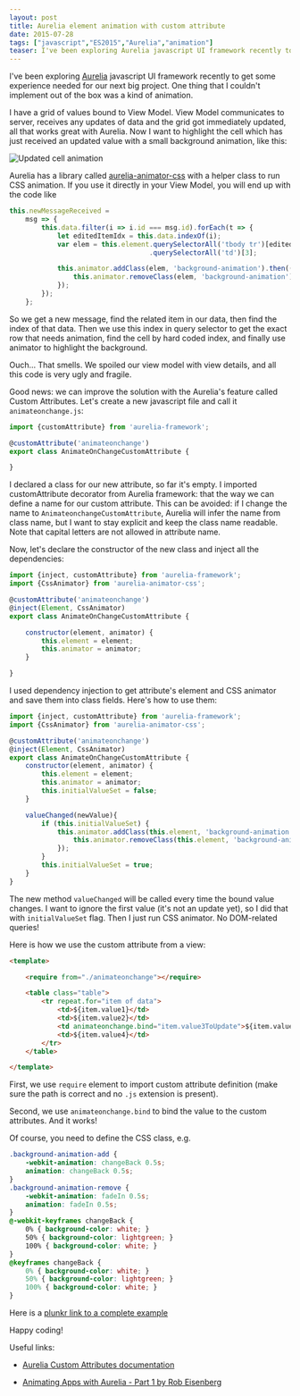 ```yaml
---
layout: post
title: Aurelia element animation with custom attribute
date: 2015-07-28
tags: ["javascript","ES2015","Aurelia","animation"]
teaser: I've been exploring Aurelia javascript UI framework recently to get some experience needed for our next big project. One thing that I couldn't implement out of the box was a kind of animation. I have a grid of values bound to View Model. View Model communicates to server, receives any updates of data and the grid got immediately updated, all that works great with Aurelia. Now I want to highlight the cell which has just received an updated value with a small background animation...
---
```

I've been exploring [Aurelia](http://aurelia.io) javascript UI framework recently to get some experience needed
for our next big project. One thing that I couldn't implement out of the box was a kind 
of animation.

I have a grid of values bound to View Model. View Model communicates to server, receives
any updates of data and the grid got immediately updated, all that works great with Aurelia.
Now I want to highlight the cell which has just received an updated value with a small
background animation, like this:

![Updated cell animation](/animation.gif)

Aurelia has a library called [aurelia-animator-css](https://github.com/aurelia/animator-css) with a helper
class to run CSS animation. If you use it directly in your View Model, you will end up with the code like

``` js
this.newMessageReceived =
    msg => {
        this.data.filter(i => i.id === msg.id).forEach(t => {
            let editedItemIdx = this.data.indexOf(i);
            var elem = this.element.querySelectorAll('tbody tr')[editedItemIdx + 1]
                                   .querySelectorAll('td')[3];

            this.animator.addClass(elem, 'background-animation').then(() => {
                this.animator.removeClass(elem, 'background-animation');
            });
        });
    };
```

So we get a new message, find the related item in our data, then find the index of that data. Then we use this
index in query selector to get the exact row that needs animation, find the cell by hard coded index, and 
finally use animator to highlight the background.

Ouch... That smells. We spoiled our view model with view details, and all this code is very ugly and fragile.

Good news: we can improve the solution with the Aurelia's feature called Custom Attributes. Let's create a new
javascript file and call it `animateonchange.js`:

``` js
import {customAttribute} from 'aurelia-framework';

@customAttribute('animateonchange')
export class AnimateOnChangeCustomAttribute {

}
```

I declared a class for our new attribute, so far it's empty. I imported customAttribute decorator from
Aurelia framework: that the way we can define a name for our custom attribute. This can be avoided: if I
change the name to `AnimateonchangeCustomAttribute`, Aurelia will infer the name from class name, but I want
to stay explicit and keep the class name readable. Note that capital letters are not allowed in attribute name.

Now, let's declare the constructor of the new class and inject all the dependencies:

``` js
import {inject, customAttribute} from 'aurelia-framework';
import {CssAnimator} from 'aurelia-animator-css';

@customAttribute('animateonchange')
@inject(Element, CssAnimator)
export class AnimateOnChangeCustomAttribute {

    constructor(element, animator) {
        this.element = element;
        this.animator = animator;
    }

}
```

I used dependency injection to get attribute's element and CSS animator and save them into class fields.
Here's how to use them:

``` js
import {inject, customAttribute} from 'aurelia-framework';
import {CssAnimator} from 'aurelia-animator-css';

@customAttribute('animateonchange')
@inject(Element, CssAnimator)
export class AnimateOnChangeCustomAttribute {
    constructor(element, animator) {
        this.element = element;
        this.animator = animator;
        this.initialValueSet = false;
    }

    valueChanged(newValue){
        if (this.initialValueSet) {
            this.animator.addClass(this.element, 'background-animation').then(() => {
                this.animator.removeClass(this.element, 'background-animation');
            });
        }
        this.initialValueSet = true;
    }
}
```

The new method `valueChanged` will be called every time the bound value changes. I want to ignore the
first value (it's not an update yet), so I did that with `initialValueSet` flag. Then I just run CSS 
animator. No DOM-related queries!

Here is how we use the custom attribute from a view:

``` html
<template>

    <require from="./animateonchange"></require>

    <table class="table">
        <tr repeat.for="item of data">
            <td>${item.value1}</td>
            <td>${item.value2}</td>
            <td animateonchange.bind="item.value3ToUpdate">${item.value3ToUpdate}</td>
            <td>${item.value4}</td>
        </tr>
    </table>

</template>
```

First, we use `require` element to import custom attribute definition (make sure the path is correct
and no `.js` extension is present).

Second, we use `animateonchange.bind` to bind the value to the custom attributes. And it works!

Of course, you need to define the CSS class, e.g.

``` css
.background-animation-add {
    -webkit-animation: changeBack 0.5s;
    animation: changeBack 0.5s;
}
.background-animation-remove {
    -webkit-animation: fadeIn 0.5s;
    animation: fadeIn 0.5s;
}
@-webkit-keyframes changeBack {
    0% { background-color: white; }
    50% { background-color: lightgreen; }
    100% { background-color: white; }
}
@keyframes changeBack {
    0% { background-color: white; }
    50% { background-color: lightgreen; }
    100% { background-color: white; }
}
```

Here is a [plunkr link to a complete example](http://plnkr.co/edit/oa0Kb1hf6D9M2jl22vWD)

Happy coding!

Useful links:

* [Aurelia Custom Attributes documentation](http://aurelia.io/docs.html#custom-attributes)

* [Animating Apps with Aurelia - Part 1 by Rob Eisenberg](http://blog.durandal.io/2015/07/17/animating-apps-with-aurelia-part-1/)